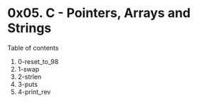 # 0x05. C - Pointers, Arrays and Strings
Table of contents
1. 0-reset_to_98
2. 1-swap
3. 2-strlen
4. 3-puts
5. 4-print_rev
